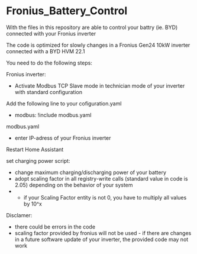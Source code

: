 # Fronius_Battery_Control
With the files in this repository are able to control your battry (ie. BYD) connected with your Fronius inverter

The code is optimized for slowly changes in a Fronius Gen24 10kW inverter connected with a BYD HVM 22.1

You need to do the following steps:

Fronius inverter:
* Activate Modbus TCP Slave mode in technician mode of your inverter with standard configuration

Add the following line to your cofiguration.yaml
* modbus: !include modbus.yaml
  
modbus.yaml
* enter IP-adress of your Fronius inverter

Restart Home Assistant

set charging power script:
* change maximum charging/discharging power of your battery
* adopt scaling factor in all registry-write calls (standard value in code is 2.05) depending on the behavior of your system
* * if your Scaling Factor entity is not 0, you have to multiply all values by 10^x

Disclamer:
* there could be errors in the code
* scaling factor provided by fronius will not be used - if there are changes in a future software update of your inverter, the provided code may not work
